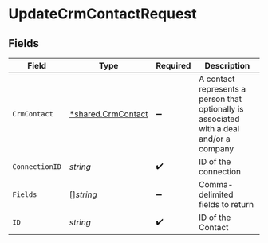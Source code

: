 # UpdateCrmContactRequest


## Fields

| Field                                                                                    | Type                                                                                     | Required                                                                                 | Description                                                                              |
| ---------------------------------------------------------------------------------------- | ---------------------------------------------------------------------------------------- | ---------------------------------------------------------------------------------------- | ---------------------------------------------------------------------------------------- |
| `CrmContact`                                                                             | [*shared.CrmContact](../../../pkg/models/shared/crmcontact.md)                           | :heavy_minus_sign:                                                                       | A contact represents a person that optionally is associated with a deal and/or a company |
| `ConnectionID`                                                                           | *string*                                                                                 | :heavy_check_mark:                                                                       | ID of the connection                                                                     |
| `Fields`                                                                                 | []*string*                                                                               | :heavy_minus_sign:                                                                       | Comma-delimited fields to return                                                         |
| `ID`                                                                                     | *string*                                                                                 | :heavy_check_mark:                                                                       | ID of the Contact                                                                        |
